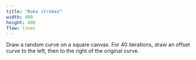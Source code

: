 ```yaml
---
title: "Rake strokes"
width: 400
height: 400
flow: lines
---
```


Draw a random curve on a square canvas. For 40 iterations, draw an offset curve to the left, then to the right of the original curve.
